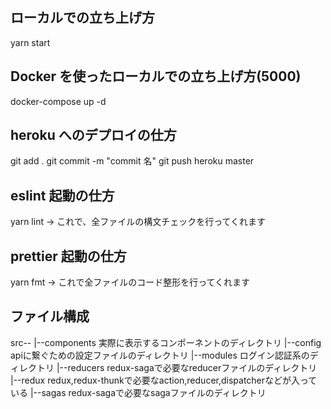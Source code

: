 ## ローカルでの立ち上げ方

yarn start

## Docker を使ったローカルでの立ち上げ方(5000)

docker-compose up -d

## heroku へのデプロイの仕方

git add .
git commit -m "commit 名"
git push heroku master

## eslint 起動の仕方

yarn lint
→ これで、全ファイルの構文チェックを行ってくれます

## prettier 起動の仕方

yarn fmt
→ これで全ファイルのコード整形を行ってくれます

## ファイル構成
src--
    |--components  実際に表示するコンポーネントのディレクトリ
    |--config      apiに繋ぐための設定ファイルのディレクトリ
    |--modules     ログイン認証系のディレクトリ
    |--reducers    redux-sagaで必要なreducerファイルのディレクトリ
    |--redux       redux,redux-thunkで必要なaction,reducer,dispatcherなどが入っている
    |--sagas       redux-sagaで必要なsagaファイルのディレクトリ